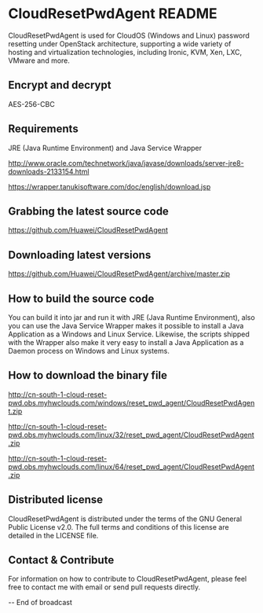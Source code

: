 # CloudResetPwdAgent README

CloudResetPwdAgent is used for CloudOS (Windows and Linux) password resetting under OpenStack architecture, supporting a wide variety of hosting and virtualization technologies, including Ironic, KVM, Xen, LXC, VMware and more. 

Encrypt and decrypt
-------------------

AES-256-CBC

Requirements
------------

JRE (Java Runtime Environment) and Java Service Wrapper

http://www.oracle.com/technetwork/java/javase/downloads/server-jre8-downloads-2133154.html

https://wrapper.tanukisoftware.com/doc/english/download.jsp


Grabbing the latest source code
-------------------------------

https://github.com/Huawei/CloudResetPwdAgent

Downloading latest versions
---------------------------

https://github.com/Huawei/CloudResetPwdAgent/archive/master.zip

How to build the source code
----------------------------

You can build it into jar and run it with JRE (Java Runtime Environment), also you can use the Java Service Wrapper makes it possible to install a Java Application as a Windows and Linux Service. Likewise, the scripts shipped with the Wrapper also make it very easy to install a Java Application as a Daemon process on Windows and Linux systems.

How to download the binary file
-------------------------------

http://cn-south-1-cloud-reset-pwd.obs.myhwclouds.com/windows/reset_pwd_agent/CloudResetPwdAgent.zip

http://cn-south-1-cloud-reset-pwd.obs.myhwclouds.com/linux/32/reset_pwd_agent/CloudResetPwdAgent.zip

http://cn-south-1-cloud-reset-pwd.obs.myhwclouds.com/linux/64/reset_pwd_agent/CloudResetPwdAgent.zip

Distributed license
-------------------

CloudResetPwdAgent is distributed under the terms of the GNU General Public License v2.0. The full terms and conditions of this license are detailed in the LICENSE file.

Contact & Contribute
--------------------

For information on how to contribute to CloudResetPwdAgent, please feel free to contact me with email or send pull requests directly.

-- End of broadcast
